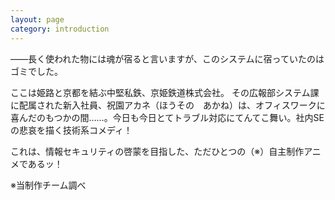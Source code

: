 ```yaml
---
layout: page
category: introduction
---
```


――長く使われた物には魂が宿ると言いますが、このシステムに宿っていたのはゴミでした。

ここは姫路と京都を結ぶ中堅私鉄、京姫鉄道株式会社。 その広報部システム課に配属された新入社員、祝園アカネ（ほうその　あかね）は、オフィスワークに喜んだのもつかの間……。今日も今日とてトラブル対応にてんてこ舞い。社内SEの悲哀を描く技術系コメディ！

これは、情報セキュリティの啓蒙を目指した、ただひとつの（※）自主制作アニメであるッ！ 


※当制作チーム調べ